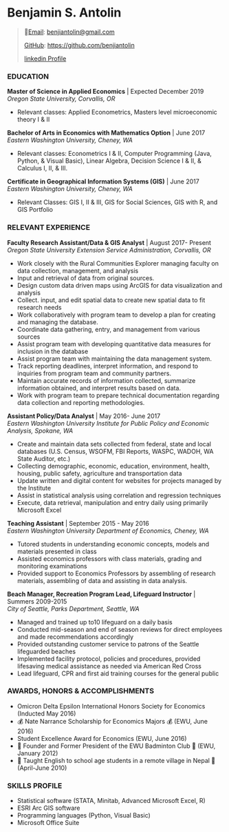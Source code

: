 # Benjamin S. Antolin

>:e-mail:[Email](benjiantolin@gmail.com): benjiantolin@gmail.com
>
>[GitHub](https://github.com/benjiantolin): https://github.com/benjiantolin
>
>[linkedin Profile](http://www.linkedin.com/in/benjaminantolin)

### EDUCATION
**Master of Science in Applied Economics** | Expected December 2019<br/>
_Oregon State University, Corvallis, OR_
- Relevant classes: Applied Econometrics, Masters level microeconomic theory I & II

**Bachelor of Arts in Economics with Mathematics Option** | June 2017<br/>
_Eastern Washington University, Cheney, WA_
-	Relevant classes: Econometrics I & II, Computer Programming (Java, Python, & Visual Basic), Linear Algebra, Decision Science I & II, & Calculus I, II, & III.

**Certificate in Geographical Information Systems (GIS)** | June 2017<br/>
_Eastern Washington University, Cheney, WA_
-	Relevant Classes: GIS I, II & III, GIS for Social Sciences, GIS with R, and GIS Portfolio

### RELEVANT EXPERIENCE
**Faculty Research Assistant/Data & GIS Analyst** | August 2017- Present<br/>
_Oregon State University Extension Service Administration, Corvallis, OR_
-	Work closely with the Rural Communities Explorer managing faculty on data collection, management, and analysis
-	Input and retrieval of data from original sources.
-	Design custom data driven maps using ArcGIS for data visualization and analysis
-	Collect. input, and edit spatial data to create new spatial data to fit research needs
-	Work collaboratively with program team to develop a plan for creating and managing the database.
-	Coordinate data gathering, entry, and management from various sources
-	Assist program team with developing quantitative data measures for inclusion in the database
-	Assist program team with maintaining the data management system.
-	Track reporting deadlines, interpret information, and respond to inquiries from program team and community partners.
-	Maintain accurate records of information collected, summarize information obtained, and interpret results based on data.
-	Work with program team to prepare technical documentation regarding data collection and reporting methodologies.

**Assistant Policy/Data Analyst** | May 2016- June 2017<br/>
_Eastern Washington University Institute for Public Policy and Economic Analysis, Spokane, WA_
-	Create and maintain data sets collected from federal, state and local databases (U.S. Census, WSOFM, FBI Reports, WASPC, WADOH, WA State Auditor, etc.)
-	Collecting demographic, economic, education, environment, health, housing, public safety, agriculture and transportation data
-	Update written and digital content for websites for projects managed by the Institute
-	Assist in statistical analysis using correlation and regression techniques
-	Execute, data retrieval, manipulation and entry daily using primarily Microsoft Excel

**Teaching Assistant** | September 2015 - May 2016<br/>
_Eastern Washington University Department of Economics, Cheney, WA_
-	Tutored students in understanding economic concepts, models and materials presented in class
-	Assisted economics professors with class materials, grading and monitoring examinations
-	Provided support to Economics Professors by assembling of research materials, assembling of data and assisting in data analysis.

**Beach Manager, Recreation Program Lead, Lifeguard Instructor** | Summers 2009-2015<br/>
_City of Seattle, Parks Department, Seattle, WA_
-	Managed and trained up to10 lifeguard on a daily basis
-	Conducted mid-season and end of season reviews for direct employees and made recommendations accordingly
-	Provided outstanding customer service to patrons of the Seattle lifeguarded beaches
-	Implemented facility protocol, policies and procedures, provided lifesaving medical assistance as needed via American Red Cross
-	Lead lifeguard, CPR and first aid training courses for the general public

### AWARDS, HONORS & ACCOMPLISHMENTS
-	Omicron Delta Epsilon International Honors Society for Economics (Inducted May 2016)
-	:moneybag: Nate Narrance Scholarship for Economics Majors :moneybag: (EWU, June 2016)
-	Student Excellence Award for Economics (EWU, June 2016)
-	:tennis: Founder and Former President of the EWU Badminton Club :tennis: (EWU, January 2012)
-	:school: Taught English to school age students in a remote village in Nepal :mount_fuji: (April-June 2010)

### SKILLS PROFILE
-	Statistical software (STATA, Minitab, Advanced Microsoft Excel, R)
-	ESRI Arc GIS software
-	Programming languages (Python, Visual Basic)
-	Microsoft Office Suite
